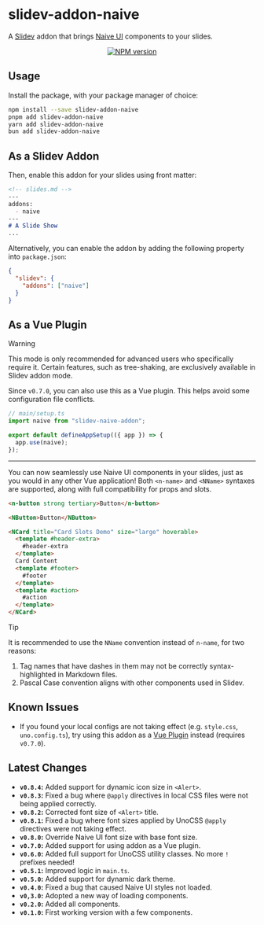 # slidev-addon-naive

A [Slidev](https://sli.dev) addon that brings [Naive UI](https://naiveui.com)
components to your slides.

<div style="text-align: center">
  <a href="https://npmjs.com/package/slidev-addon-naive">
    <img
      src="https://img.shields.io/npm/v/slidev-addon-naive?color=2B90B6"
      alt="NPM version"
    >
  </a>
</div>

## Usage

Install the package, with your package manager of choice:

```sh
npm install --save slidev-addon-naive
pnpm add slidev-addon-naive
yarn add slidev-addon-naive
bun add slidev-addon-naive
```

## As a Slidev Addon

Then, enable this addon for your slides using front matter:

<!-- prettier-ignore -->
```markdown
<!-- slides.md -->
---
addons:
  - naive
---
# A Slide Show
...
```

Alternatively, you can enable the addon by adding the following property into
`package.json`:

```json
{
  "slidev": {
    "addons": ["naive"]
  }
}
```

## As a Vue Plugin

> [!WARNING]
>
> This mode is only recommended for advanced users who specifically require it.
> Certain features, such as tree-shaking, are exclusively available in Slidev
> addon mode.

Since `v0.7.0`, you can also use this as a Vue plugin. This helps avoid some
configuration file conflicts.

```ts
// main/setup.ts
import naive from "slidev-naive-addon";

export default defineAppSetup(({ app }) => {
  app.use(naive);
});
```

---

You can now seamlessly use Naive UI components in your slides, just as you would
in any other Vue application! Both `<n-name>` and `<NName>` syntaxes are
supported, along with full compatibility for props and slots.

<!-- prettier-ignore -->
```html
<n-button strong tertiary>Button</n-button>

<NButton>Button</NButton>

<NCard title="Card Slots Demo" size="large" hoverable>
  <template #header-extra>
    #header-extra
  </template>
  Card Content
  <template #footer>
    #footer
  </template>
  <template #action>
    #action
  </template>
</NCard>
```

> [!TIP]
>
> It is recommended to use the `NName` convention instead of `n-name`, for two
> reasons:
>
> 1. Tag names that have dashes in them may not be correctly syntax-highlighted
>    in Markdown files.
> 2. Pascal Case convention aligns with other components used in Slidev.

## Known Issues

- If you found your local configs are not taking effect (e.g. `style.css`,
  `uno.config.ts`), try using this addon as a [Vue Plugin](#as-a-vue-plugin)
  instead (requires `v0.7.0`).

## Latest Changes

- **`v0.8.4`:** Added support for dynamic icon size in `<Alert>`.
- **`v0.8.3`:** Fixed a bug where `@apply` directives in local CSS files were
  not being applied correctly.
- **`v0.8.2`:** Corrected font size of `<Alert>` title.
- **`v0.8.1`:** Fixed a bug where font sizes applied by UnoCSS `@apply`
  directives were not taking effect.
- **`v0.8.0`:** Override Naive UI font size with base font size.
- **`v0.7.0`:** Added support for using addon as a Vue plugin.
- **`v0.6.0`:** Added full support for UnoCSS utility classes. No more `!`
  prefixes needed!
- **`v0.5.1`:** Improved logic in `main.ts`.
- **`v0.5.0`:** Added support for dynamic dark theme.
- **`v0.4.0`:** Fixed a bug that caused Naive UI styles not loaded.
- **`v0,3.0`:** Adopted a new way of loading components.
- **`v0.2.0`:** Added all components.
- **`v0.1.0`:** First working version with a few components.

